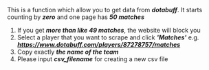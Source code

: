 This is a function which allow you to get data from ***dotabuff***. It starts counting by ***zero*** and one page has ***50 matches***
1. If you get ***more than like 49 matches***, the website will block you
2. Select a player that you want to scrape and click ***'Matches'*** e.g. ***https://www.dotabuff.com/players/87278757/matches***
3. Copy exactly ***the name of the team***
4. Please input ***csv_filename*** for creating a new csv file
